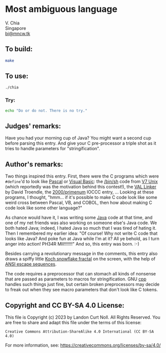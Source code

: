 # Most ambiguous language

V. Chia\
Singapore\
<bi@mncw.tk>


## To build:

```sh
make
```


## To use:

```sh
./chia
```


### Try:

```sh
echo "Do or do not. There is no try."
```


## Judges' remarks:

Have you had your morning cup of Java?  You might want a
second cup before parsing this entry.  And give your C
pre-processor a triple shot as it tries to handle parameters
for "stringification".


## Author's remarks:

Two things inspired this entry. First, there were the C programs which were
`#define`'d to look like [Pascal][] or [Visual Basic][]: the
[/bin/sh](https://en.wikipedia.org/wiki/Bourne_shell) code from [V7
Unix](https://en.wikipedia.org/wiki/Version_7_Unix) (which reportedly was the
motivation behind this contest!), the [VAL
Linker](http://dunfield.classiccmp.org/dos/val_src.zip) by David Troendle, the
[2000/primenum](/2000/primenum/primenum.c) IOCCC entry, ... Looking at these
programs, I thought, "hmm... if it's possible to make C code look like some
weird cross between Pascal, VB, and COBOL, then how about making C code look
like some other language?"

As chance would have it, I was writing some [Java][] code at that time, and one of
my net friends was also working on someone else's Java code. We both hated
Java; indeed, I hated Java so much that I was tired of hating it. Then I
remembered my earlier idea: "Of course! Why not write C code that looks like
Java? And poke fun at Java while I'm at it? All ye behold, as I turn anger
into action! PH34R MII!!!!!!!" And so, this entry was born. :-)

Besides carrying a revolutionary message in the comments, this entry also
draws a spiffy little [Koch snowflake
fractal](https://en.wikipedia.org/wiki/Koch_snowflake) on the screen, with the help of
[ANSI escape sequences](https://en.wikipedia.org/wiki/ANSI_escape_code).

The code requires a preprocessor that can stomach all kinds of nonsense that
are passed as parameters to macros for stringification. GNU
[cpp](https://en.wikipedia.org/wiki/C_preprocessor) handles such
things just fine, but certain broken preprocessors may decide to freak out
when they see macro parameters that don't look like C tokens.

[Pascal]: https://en.wikipedia.org/wiki/Pascal_(programming_language)
[Visual Basic]: https://en.wikipedia.org/wiki/Visual_Basic_(classic)
[Java]: https://en.wikipedia.org/wiki/Java_(programming_language)


## Copyright and CC BY-SA 4.0 License:

This file is Copyright (c) 2023 by Landon Curt Noll.  All Rights Reserved.
You are free to share and adapt this file under the terms of this license:

    Creative Commons Attribution-ShareAlike 4.0 International (CC BY-SA 4.0)

For more information, see: https://creativecommons.org/licenses/by-sa/4.0/
